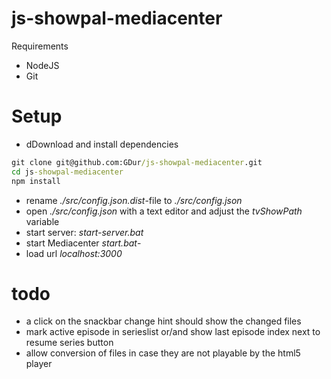 # js-showpal-mediacenter

Requirements
- NodeJS
- Git

# Setup
- dDownload and install dependencies
```cmd
git clone git@github.com:GDur/js-showpal-mediacenter.git
cd js-showpal-mediacenter
npm install
```
- rename *./src/config.json.dist*-file to *./src/config.json*
- open *./src/config.json* with a text editor and adjust the *tvShowPath* variable
- start server: *start-server.bat*
- start Mediacenter *start.bat*-
- load url *localhost:3000*


# todo
- a click on the snackbar change hint should show the changed files
- mark active episode in serieslist or/and show last episode index next to resume series button
- allow conversion of files in case they are not playable by the html5 player
